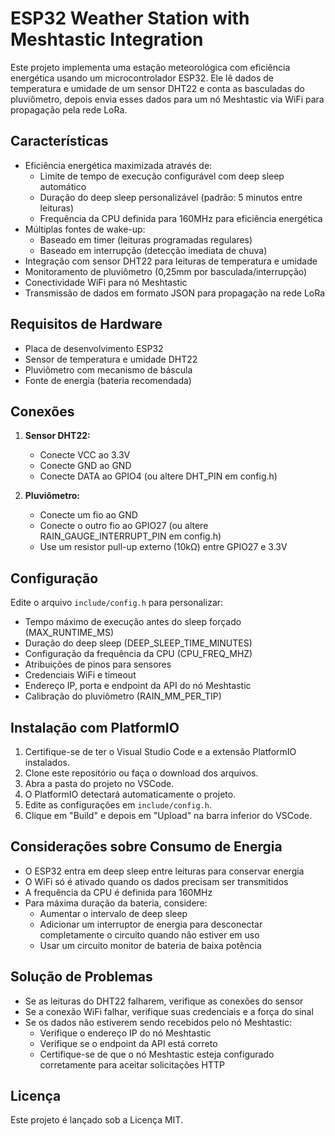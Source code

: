 # ESP32 Weather Station with Meshtastic Integration

Este projeto implementa uma estação meteorológica com eficiência energética usando um microcontrolador ESP32. Ele lê dados de temperatura e umidade de um sensor DHT22 e conta as basculadas do pluviômetro, depois envia esses dados para um nó Meshtastic via WiFi para propagação pela rede LoRa.

## Características

- Eficiência energética maximizada através de:
  - Limite de tempo de execução configurável com deep sleep automático
  - Duração do deep sleep personalizável (padrão: 5 minutos entre leituras)
  - Frequência da CPU definida para 160MHz para eficiência energética
- Múltiplas fontes de wake-up:
  - Baseado em timer (leituras programadas regulares)
  - Baseado em interrupção (detecção imediata de chuva)
- Integração com sensor DHT22 para leituras de temperatura e umidade
- Monitoramento de pluviômetro (0,25mm por basculada/interrupção)
- Conectividade WiFi para nó Meshtastic
- Transmissão de dados em formato JSON para propagação na rede LoRa

## Requisitos de Hardware

- Placa de desenvolvimento ESP32
- Sensor de temperatura e umidade DHT22
- Pluviômetro com mecanismo de báscula
- Fonte de energia (bateria recomendada)

## Conexões

1. **Sensor DHT22:**
   - Conecte VCC ao 3.3V
   - Conecte GND ao GND
   - Conecte DATA ao GPIO4 (ou altere DHT_PIN em config.h)

2. **Pluviômetro:**
   - Conecte um fio ao GND
   - Conecte o outro fio ao GPIO27 (ou altere RAIN_GAUGE_INTERRUPT_PIN em config.h)
   - Use um resistor pull-up externo (10kΩ) entre GPIO27 e 3.3V

## Configuração

Edite o arquivo `include/config.h` para personalizar:

- Tempo máximo de execução antes do sleep forçado (MAX_RUNTIME_MS)
- Duração do deep sleep (DEEP_SLEEP_TIME_MINUTES)
- Configuração da frequência da CPU (CPU_FREQ_MHZ)
- Atribuições de pinos para sensores
- Credenciais WiFi e timeout
- Endereço IP, porta e endpoint da API do nó Meshtastic
- Calibração do pluviômetro (RAIN_MM_PER_TIP)

## Instalação com PlatformIO

1. Certifique-se de ter o Visual Studio Code e a extensão PlatformIO instalados.
2. Clone este repositório ou faça o download dos arquivos.
3. Abra a pasta do projeto no VSCode.
4. O PlatformIO detectará automaticamente o projeto.
5. Edite as configurações em `include/config.h`.
6. Clique em "Build" e depois em "Upload" na barra inferior do VSCode.

## Considerações sobre Consumo de Energia

- O ESP32 entra em deep sleep entre leituras para conservar energia
- O WiFi só é ativado quando os dados precisam ser transmitidos
- A frequência da CPU é definida para 160MHz
- Para máxima duração da bateria, considere:
  - Aumentar o intervalo de deep sleep
  - Adicionar um interruptor de energia para desconectar completamente o circuito quando não estiver em uso
  - Usar um circuito monitor de bateria de baixa potência

## Solução de Problemas

- Se as leituras do DHT22 falharem, verifique as conexões do sensor
- Se a conexão WiFi falhar, verifique suas credenciais e a força do sinal
- Se os dados não estiverem sendo recebidos pelo nó Meshtastic:
  - Verifique o endereço IP do nó Meshtastic
  - Verifique se o endpoint da API está correto
  - Certifique-se de que o nó Meshtastic esteja configurado corretamente para aceitar solicitações HTTP

## Licença

Este projeto é lançado sob a Licença MIT.